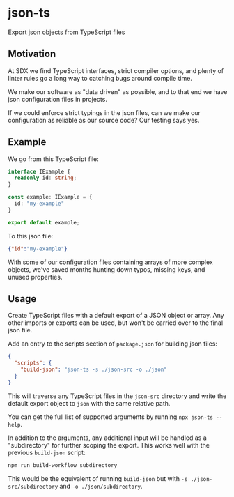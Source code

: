 # json-ts

Export json objects from TypeScript files

## Motivation

At SDX we find TypeScript interfaces, strict compiler options, and plenty of linter rules go a long way to catching bugs around compile time.

We make our software as "data driven" as possible, and to that end we have json configuration files in projects.

If we could enforce strict typings in the json files, can we make our configuration as reliable as our source code? Our testing says yes.

## Example

We go from this TypeScript file:

```TypeScript
interface IExample {
  readonly id: string;
}

const example: IExample = {
  id: "my-example"
}

export default example;
```

To this json file:

```json
{"id":"my-example"}
```

With some of our configuration files containing arrays of more complex objects, we've saved months hunting down typos, missing keys, and unused properties.

## Usage

Create TypeScript files with a default export of a JSON object or array. Any other imports or exports can be used, but won't be carried over to the final json file.

Add an entry to the scripts section of `package.json` for building json files:

```json
{
  "scripts": {
    "build-json": "json-ts -s ./json-src -o ./json"
  }
}
```

This will traverse any TypeScript files in the `json-src` directory and write the default export object to `json` with the same relative path.

You can get the full list of supported arguments by running `npx json-ts --help`.

In addition to the arguments, any additional input will be handled as a "subdirectory" for further scoping the export. This works well with the previous `build-json` script:

```sh
npm run build-workflow subdirectory
```

This would be the equivalent of running `build-json` but with `-s ./json-src/subdirectory` and `-o ./json/subdirectory`.
